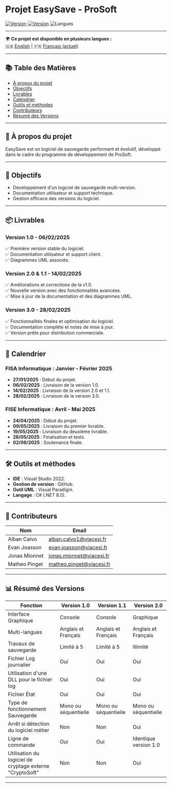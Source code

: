 ﻿# Projet EasySave - ProSoft

[![Version](https://img.shields.io/badge/version-1.0-blue)](https://github.com/Cesi-AlbanCalvo/EasySave/releases/tag/v1.0)
[![Version](https://img.shields.io/badge/version-1.1-blue)](https://github.com/Cesi-AlbanCalvo/EasySave/releases/tag/v1.1)
![Langues](https://img.shields.io/badge/langues-Fran%C3%A7ais%20%7C%20English-green)

---

🌍 **Ce projet est disponible en plusieurs langues :**  
🇬🇧 [English](README.md) | 🇫🇷 [Français (actuel)](README_FR.md)

---

## 📚 Table des Matières
- [À propos du projet](#à-propos-du-projet)
- [Objectifs](#objectifs)
- [Livrables](#livrables)
- [Calendrier](#calendrier)
- [Outils et méthodes](#outils-et-méthodes)
- [Contributeurs](#contributeurs)
- [Résumé des Versions](#résumé-des-versions)

---

## 🌟 À propos du projet

EasySave est un logiciel de sauvegarde performant et évolutif, développé dans le cadre du programme de développement de ProSoft.

---

## 🎯 Objectifs

- Développement d'un logiciel de sauvegarde multi-version.
- Documentation utilisateur et support technique.
- Gestion efficace des versions du logiciel.

---

## 📦 Livrables

### **Version 1.0** - 06/02/2025
✅ Première version stable du logiciel.  
✅ Documentation utilisateur et support client.  
✅ Diagrammes UML associés.

### **Version 2.0 & 1.1** - 14/02/2025
✅ Améliorations et corrections de la v1.0.  
✅ Nouvelle version avec des fonctionnalités avancées.  
✅ Mise à jour de la documentation et des diagrammes UML.

### **Version 3.0** - 28/02/2025
✅ Fonctionnalités finales et optimisation du logiciel.  
✅ Documentation complète et notes de mise à jour.  
✅ Version prête pour distribution commerciale.

---

## 📅 Calendrier

### **FISA Informatique : Janvier - Février 2025**
- **27/01/2025** : Début du projet.
- **06/02/2025** : Livraison de la version 1.0.
- **14/02/2025** : Livraison de la version 2.0 et 1.1.
- **28/02/2025** : Livraison de la version 3.0.

### **FISE Informatique : Avril - Mai 2025**
- **24/04/2025** : Début du projet.
- **09/05/2025** : Livraison du premier livrable.
- **19/05/2025** : Livraison du deuxième livrable.
- **28/05/2025** : Finalisation et tests.
- **02/06/2025** : Soutenance finale.

---

## 🛠 Outils et méthodes

- **IDE** : Visual Studio 2022.
- **Gestion de version** : GitHub.
- **Outil UML** : Visual Paradigm.
- **Langage** : C# (.NET 8.0).

---

## 👥 Contributeurs

| Nom | Email |
|------|--------------------------|
| Alban Calvo | alban.calvo1@viacesi.fr |
| Evan Joasson | evan.joasson@viacesi.fr |
| Jonas Mionnet | jonas.mionnet@viacesi.fr |
| Matheo Pinget | matheo.pinget@viacesi.fr |

---

## 📊 Résumé des Versions

| Fonction | Version 1.0 | Version 1.1 | Version 2.0 |
|----------|------------|------------|------------|
| Interface Graphique | Console | Console | Graphique |
| Multi-langues | Anglais et Français | Anglais et Français | Anglais et Français |
| Travaux de sauvegarde | Limité à 5 | Limité à 5 | Illimité |
| Fichier Log journalier | Oui | Oui | Oui |
| Utilisation d'une DLL pour le fichier log | Oui | Oui | Oui |
| Fichier État | Oui | Oui | Oui |
| Type de fonctionnement Sauvegarde | Mono ou séquentielle | Mono ou séquentielle | Mono ou séquentielle |
| Arrêt si détection du logiciel métier | Non | Non | Oui |
| Ligne de commande | Oui | Oui | Identique version 1.0 |
| Utilisation du logiciel de cryptage externe "CryptoSoft" | Non | Non | Oui |

---

